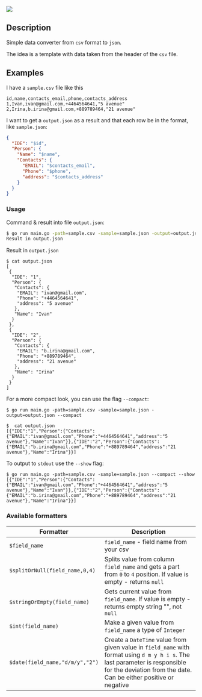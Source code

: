 ![](https://habrastorage.org/webt/pt/xw/aw/ptxwawfevwtpf3z_-j2ficijci8.png)
## Description

Simple data converter from `csv` format to `json`.

The idea is a template with data taken from the header of the `csv` file.

## Examples

I have a `sample.csv` file like this

```csv
id,name,contacts_email,phone,contacts_address
1,Ivan,ivan@gmail.com,+4464564641,"5 avenue"
2,Irina,b.irina@gmail.com,+889789464,"21 avenue"
```

I want to get a `output.json` as a result and that each row be in the format, like `sample.json`:

```json
{
  "IDE": "$id",
  "Person": {
    "Name": "$name",
    "Contacts": {
      "EMAIL": "$contacts_email",
      "Phone": "$phone",
      "address": "$contacts_address"
    }
  }
}
```

### Usage

Command & result into file `output.json`:
```sh
$ go run main.go -path=sample.csv -sample=sample.json -output=output.json
Result in output.json  
```

Result in `output.json`
```shell
$ cat output.json
[
 {
  "IDE": "1",
  "Person": {
   "Contacts": {
    "EMAIL": "ivan@gmail.com",
    "Phone": "+4464564641",
    "address": "5 avenue"
   },
   "Name": "Ivan"
  }
 },
 {
  "IDE": "2",
  "Person": {
   "Contacts": {
    "EMAIL": "b.irina@gmail.com",
    "Phone": "+889789464",
    "address": "21 avenue"
   },
   "Name": "Irina"
  }
 }
]                                    
```

For a more compact look, you can use the flag `--compact`:

```shell
$ go run main.go -path=sample.csv -sample=sample.json -output=output.json --compact
```

```shell
$  cat output.json
[{"IDE":"1","Person":{"Contacts":{"EMAIL":"ivan@gmail.com","Phone":"+4464564641","address":"5 avenue"},"Name":"Ivan"}},{"IDE":"2","Person":{"Contacts":{"EMAIL":"b.irina@gmail.com","Phone":"+889789464","address":"21 avenue"},"Name":"Irina"}}]  
```

To output to `stdout` use the `--show` flag:

```shell
$ go run main.go -path=sample.csv -sample=sample.json --compact --show
[{"IDE":"1","Person":{"Contacts":{"EMAIL":"ivan@gmail.com","Phone":"+4464564641","address":"5 avenue"},"Name":"Ivan"}},{"IDE":"2","Person":{"Contacts":{"EMAIL":"b.irina@gmail.com","Phone":"+889789464","address":"21 avenue"},"Name":"Irina"}}]

```

### Available formatters


| Formatter                       | Description                                                                                                        |
|---------------------------------|--------------------------------------------------------------------------------------------------------------------|
| `$field_name`                   | `field_name` - field name from your csv                                                                            |
| `$splitOrNull(field_name,0,4)`  | Splits value from column `field_name` and gets a part from `0` to `4` position. If value is empty - returns `null` |
| `$stringOrEmpty(field_name)`    | Gets current value from `field_name`. If value is empty - returns empty string "", not `null`                      |
| `$int(field_name)`              | Make a given value from `field_name` a type of `Integer`                                                           |
| `$date(field_name,"d/m/y","2")` | Create a `DateTime` value from given value in `field_name` with format using `d m y h i s`. The last parameter is responsible for the deviation from the date. Can be either positive or negative  |